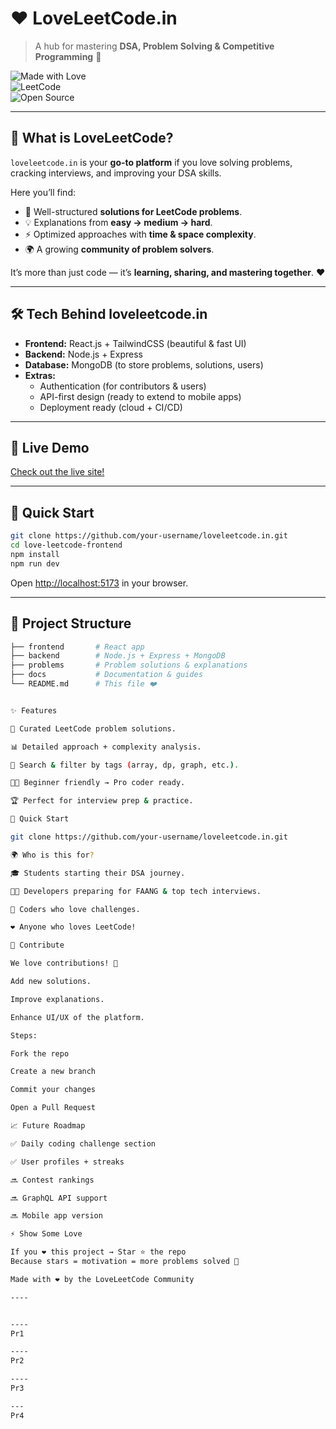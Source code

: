 # ❤️ LoveLeetCode.in  
> A hub for mastering **DSA, Problem Solving & Competitive Programming** 🚀  

![Made with Love](https://img.shields.io/badge/Made%20With-Love-red?style=for-the-badge)  
![LeetCode](https://img.shields.io/badge/Inspired%20By-LeetCode-orange?style=for-the-badge)  
![Open Source](https://img.shields.io/badge/Open%20Source-Yes-blue?style=for-the-badge)  

---

## 🌟 What is LoveLeetCode?  
`loveleetcode.in` is your **go-to platform** if you love solving problems, cracking interviews, and improving your DSA skills.  

Here you’ll find:  
- 📘 Well-structured **solutions for LeetCode problems**.  
- 💡 Explanations from **easy → medium → hard**.  
- ⚡ Optimized approaches with **time & space complexity**.  
- 🌍 A growing **community of problem solvers**.  

It’s more than just code — it’s **learning, sharing, and mastering together**. ❤️  

---

## 🛠 Tech Behind loveleetcode.in  
- **Frontend:** React.js + TailwindCSS (beautiful & fast UI)  
- **Backend:** Node.js + Express  
- **Database:** MongoDB (to store problems, solutions, users)  
- **Extras:**  
  - Authentication (for contributors & users)  
  - API-first design (ready to extend to mobile apps)  
  - Deployment ready (cloud + CI/CD)  

---

  ## 🚀 Live Demo
  [Check out the live site!](https://loveleetcode.in)

  ---


  ## 🚀 Quick Start

  ```bash
  git clone https://github.com/your-username/loveleetcode.in.git
  cd love-leetcode-frontend
  npm install
  npm run dev
  ```
  Open [http://localhost:5173](http://localhost:5173) in your browser.

  ---

## 📂 Project Structure
```bash
├── frontend       # React app
├── backend        # Node.js + Express + MongoDB
├── problems       # Problem solutions & explanations
├── docs           # Documentation & guides
└── README.md      # This file ❤️


✨ Features

📑 Curated LeetCode problem solutions.

📊 Detailed approach + complexity analysis.

🔎 Search & filter by tags (array, dp, graph, etc.).

👨‍💻 Beginner friendly → Pro coder ready.

🏆 Perfect for interview prep & practice.

🚀 Quick Start

git clone https://github.com/your-username/loveleetcode.in.git

🌍 Who is this for?

🎓 Students starting their DSA journey.

🧑‍💻 Developers preparing for FAANG & top tech interviews.

🚀 Coders who love challenges.

❤️ Anyone who loves LeetCode!

🤝 Contribute

We love contributions! 💜

Add new solutions.

Improve explanations.

Enhance UI/UX of the platform.

Steps:

Fork the repo

Create a new branch

Commit your changes

Open a Pull Request

📈 Future Roadmap

✅ Daily coding challenge section

✅ User profiles + streaks

🔜 Contest rankings

🔜 GraphQL API support

🔜 Mobile app version

⚡ Show Some Love

If you ❤️ this project → Star ⭐ the repo
Because stars = motivation = more problems solved 🚀

Made with ❤️ by the LoveLeetCode Community

----


----
Pr1

----
Pr2

----
Pr3

---
Pr4